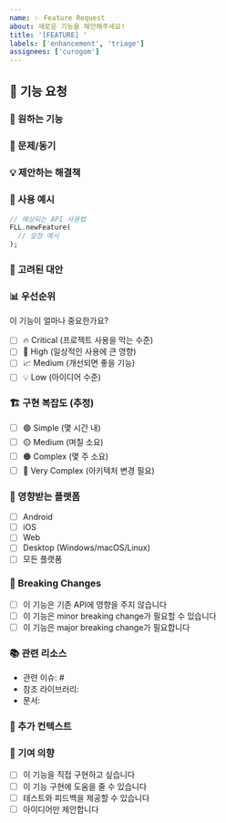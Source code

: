 ```yaml
---
name: ✨ Feature Request
about: 새로운 기능을 제안해주세요!
title: '[FEATURE] '
labels: ['enhancement', 'triage']
assignees: ['curogom']
---
```


## 🚀 기능 요청

### 📝 원하는 기능
<!-- 원하는 기능에 대한 명확하고 간결한 설명을 작성해주세요 -->

### 🎯 문제/동기
<!-- 이 기능 요청과 관련된 문제가 있나요? 예: "...할 때 항상 짜증나요" -->
<!-- 아니면 이 기능이 어떤 가치를 제공하는지 설명해주세요 -->

### 💡 제안하는 해결책
<!-- 원하는 결과에 대한 명확하고 간결한 설명을 작성해주세요 -->

### 🔄 사용 예시
<!-- 이 기능이 어떻게 사용될지 코드 예시를 보여주세요 -->
```dart
// 예상되는 API 사용법
FLL.newFeature(
  // 설정 예시
);
```

### 🔀 고려된 대안
<!-- 고려한 다른 대안적 해결책이나 기능에 대해 설명해주세요 -->

### 📊 우선순위

이 기능이 얼마나 중요한가요?

- [ ] 🔥 Critical (프로젝트 사용을 막는 수준)
- [ ] 🎯 High (일상적인 사용에 큰 영향)
- [ ] 📈 Medium (개선되면 좋을 기능)
- [ ] 💡 Low (아이디어 수준)

### 🏗️ 구현 복잡도 (추정)

- [ ] 🟢 Simple (몇 시간 내)
- [ ] 🟡 Medium (며칠 소요)
- [ ] 🟠 Complex (몇 주 소요)
- [ ] 🔴 Very Complex (아키텍처 변경 필요)

### 📱 영향받는 플랫폼

- [ ] Android
- [ ] iOS
- [ ] Web
- [ ] Desktop (Windows/macOS/Linux)
- [ ] 모든 플랫폼

### 🔄 Breaking Changes

- [ ] 이 기능은 기존 API에 영향을 주지 않습니다
- [ ] 이 기능은 minor breaking change가 필요할 수 있습니다
- [ ] 이 기능은 major breaking change가 필요합니다

### 📚 관련 리소스
<!-- 관련 문서, 라이브러리, 또는 참조 링크가 있다면 추가해주세요 -->
- 관련 이슈: #
- 참조 라이브러리:
- 문서:

### 💬 추가 컨텍스트
<!-- 기능 요청에 대한 다른 컨텍스트나 스크린샷을 여기에 추가하세요 -->

### 🤝 기여 의향

- [ ] 이 기능을 직접 구현하고 싶습니다
- [ ] 이 기능 구현에 도움을 줄 수 있습니다
- [ ] 테스트와 피드백을 제공할 수 있습니다
- [ ] 아이디어만 제안합니다
